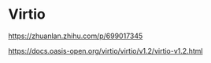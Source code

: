 # Virtio

https://zhuanlan.zhihu.com/p/699017345

https://docs.oasis-open.org/virtio/virtio/v1.2/virtio-v1.2.html

